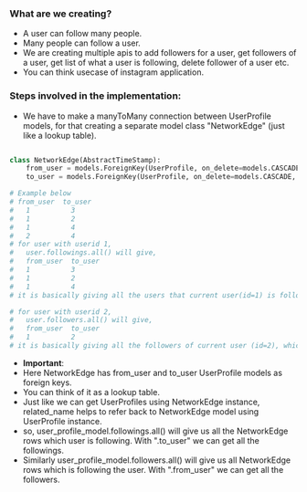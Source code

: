 ### What are we creating?
- A user can follow many people.
- Many people can follow a user.
- We are creating multiple apis to add followers for a user, get followers of a user, get list of what a user is following, delete follower of a user etc.
- You can think usecase of instagram application.
### Steps involved in the implementation:
- We have to make a manyToMany connection between UserProfile models, for that creating a separate model class "NetworkEdge" (just like a lookup table).
```python

class NetworkEdge(AbstractTimeStamp):
    from_user = models.ForeignKey(UserProfile, on_delete=models.CASCADE, related_name = "followings")
    to_user = models.ForeignKey(UserProfile, on_delete=models.CASCADE, related_name = "followers")

# Example below
# from_user  to_user
#   1          3
#   1          2
#   1          4
#   2          4
# for user with userid 1, 
#   user.followings.all() will give,   
#   from_user  to_user
#   1          3
#   1          2
#   1          4
# it is basically giving all the users that current user(id=1) is following, which are 3, 2 and 4.

# for user with userid 2, 
#   user.followers.all() will give,
#   from_user  to_user
#   1          2
# it is basically giving all the followers of current user (id=2), which is 1.
```
- __Important__:
- Here NetworkEdge has from_user and to_user UserProfile models as foreign keys.
- You can think of it as a lookup table.
- Just like we can get UserProfiles using NetworkEdge instance, related_name helps to refer back to NetworkEdge model using UserProfile instance.
- so, user_profile_model.followings.all() will give us all the NetworkEdge rows which user is following. With ".to_user" we can get all the followings.
- Similarly user_profile_model.followers.all() will give us all NetworkEdge rows which is following the user. With ".from_user" we can get all the followers.  
